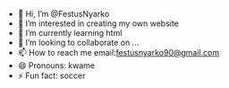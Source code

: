 - 👋 Hi, I’m @FestusNyarko
- 👀 I’m interested in creating my own website
- 🌱 I’m currently learning html
- 💞️ I’m looking to collaborate on ...
- 📫 How to reach me email:festusnyarko90@gmail.com
- 😄 Pronouns: kwame
- ⚡ Fun fact: soccer

<!---
FestusNyarko/FestusNyarko is a ✨ special ✨ repository because its `README.md` (this file) appears on your GitHub profile.
You can click the Preview link to take a look at your changes.
--->
